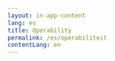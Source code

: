 ```yaml
---
layout: in-app-content
lang: es
title: Operability
permalink: /es/operabiliteit
contentLang: en
---
```


